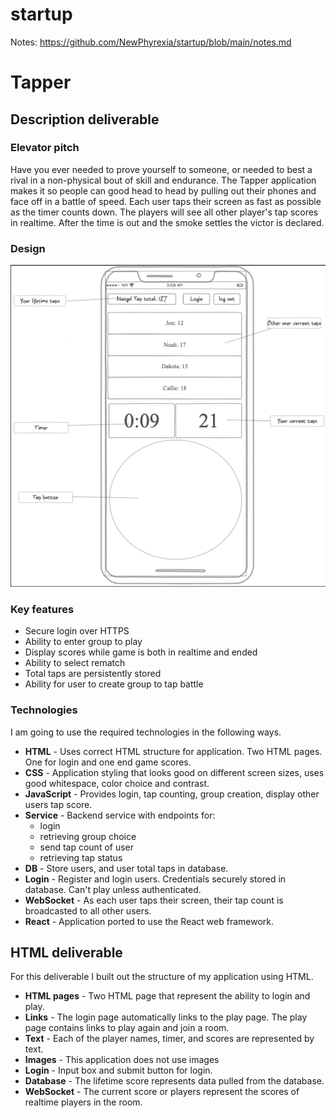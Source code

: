 # startup

Notes: https://github.com/NewPhyrexia/startup/blob/main/notes.md

# Tapper

## Description deliverable

### Elevator pitch

Have you ever needed to prove yourself to someone, or needed to best a rival in a non-physical bout of skill and endurance. The Tapper application makes it so people can good head to head by pulling out their phones and face off in a battle of speed. Each user taps their screen as fast as possible as the timer counts down. The players will see all other player's tap scores in realtime. After the time is out and the smoke settles the victor is declared.  

### Design

![Mock](TapperMock.png)

### Key features

- Secure login over HTTPS
- Ability to enter group to play
- Display scores while game is both in realtime and ended
- Ability to select rematch
- Total taps are persistently stored
- Ability for user to create group to tap battle

### Technologies

I am going to use the required technologies in the following ways.

- **HTML** - Uses correct HTML structure for application. Two HTML pages. One for login and one end game scores.
- **CSS** - Application styling that looks good on different screen sizes, uses good whitespace, color choice and contrast.
- **JavaScript** - Provides login, tap counting, group creation, display other users tap score.
- **Service** - Backend service with endpoints for:
  - login
  - retrieving group choice
  - send tap count of user
  - retrieving tap status
- **DB** - Store users, and user total taps in database.
- **Login** - Register and login users. Credentials securely stored in database. Can't play unless authenticated.
- **WebSocket** - As each user taps their screen, their tap count is broadcasted to all other users.
- **React** - Application ported to use the React web framework.
## HTML deliverable

For this deliverable I built out the structure of my application using HTML.

- **HTML pages** - Two HTML page that represent the ability to login and play.
- **Links** - The login page automatically links to the play page. The play page contains links to play again and join a room.
- **Text** - Each of the player names, timer, and scores are represented by text.
- **Images** - This application does not use images
- **Login** - Input box and submit button for login.
- **Database** - The lifetime score represents data pulled from the database.
- **WebSocket** - The current score or players represent the scores of realtime players in the room.
